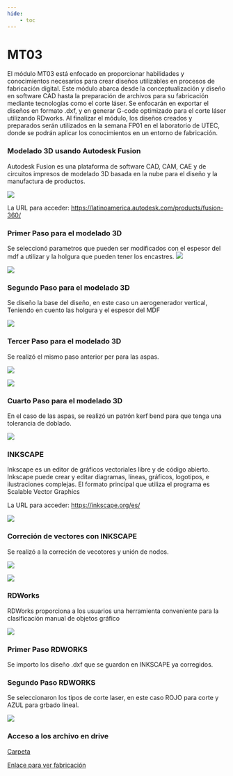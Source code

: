 ```yaml
---
hide:
    - toc
---
```


# MT03


El módulo MT03 está enfocado en proporcionar habilidades y conocimientos necesarios para crear diseños utilizables en procesos de fabricación digital. Este módulo abarca desde la conceptualización y diseño en software CAD hasta la preparación de archivos para su fabricación mediante tecnologías como el corte láser. Se enfocarán en exportar el diseños en formato .dxf, y en generar G-code optimizado para el corte láser utilizando RDworks.
Al finalizar el módulo, los diseños creados y preparados serán utilizados en la semana FP01 en el laboratorio de UTEC, donde se podrán aplicar los conocimientos en un entorno de fabricación.

### Modelado 3D usando Autodesk Fusion 

Autodesk Fusion es una plataforma de software CAD, CAM, CAE y de circuitos impresos de modelado 3D basada en la nube para el diseño y la manufactura de productos.

![](../images/MT02/image_MT02_4.png)

La URL para acceder: https://latinoamerica.autodesk.com/products/fusion-360/

### Primer Paso para el modelado 3D

Se seleccionó parametros que pueden ser modificados con el espesor del mdf a utilizar y la holgura que pueden tener los encastres.
![](../images/MT03/image_MT03_1.png)

![](../images/MT03/image_MT03_2.png)

### Segundo Paso para el modelado 3D

Se diseño la base del diseño, en este caso un aerogenerador vertical, Teniendo en cuento las holgura y el espesor del MDF

![](../images/MT03/image_MT03_4.png)

### Tercer Paso para el modelado 3D

Se realizó el mismo paso anterior per para las aspas.

![](../images/MT03/image_MT03_5.png)

![](../images/MT03/image_MT03_11.png)

### Cuarto Paso para el modelado 3D

En el caso de las aspas, se realizó un patrón kerf bend para que tenga una tolerancia de doblado.

![](../images/MT03/image_MT03_6.png)

### INKSCAPE

Inkscape es un editor de gráficos vectoriales libre y de código abierto. Inkscape puede crear y editar diagramas, líneas, gráficos, logotipos, e ilustraciones complejas. El formato principal que utiliza el programa es Scalable Vector Graphics

La URL para acceder: https://inkscape.org/es/

![](../images/MT02/image_MT02_1.png)

### Correción de vectores con INKSCAPE

Se realizó a la correción de vecotores y unión de nodos.

![](../images/MT03/image_MT03_7.png)


![](../images/MT03/image_MT03_8.png)

### RDWorks

RDWorks proporciona a los usuarios una herramienta conveniente para la clasificación manual de objetos gráfico

![](../images/MT03/image_MT03_9.png)

### Primer Paso RDWORKS

Se importo los diseño .dxf que se guardon en INKSCAPE ya corregidos. 

### Segundo Paso RDWORKS

Se seleccionaron los tipos de corte laser, en este caso ROJO para corte y AZUL para grbado lineal.

![](../images/MT03/image_MT03_10.png)


### Acceso a los archivo en drive

[Carpeta]([Logo](https://drive.google.com/file/d/1RLfONKZYy3gfTo7AExZfMajiqSh2bcb4/view?usp=sharing))

[Enlace para ver fabricación](https://le0nidas1.github.io/leonardo_eguia/fabricacion/fp01/)
